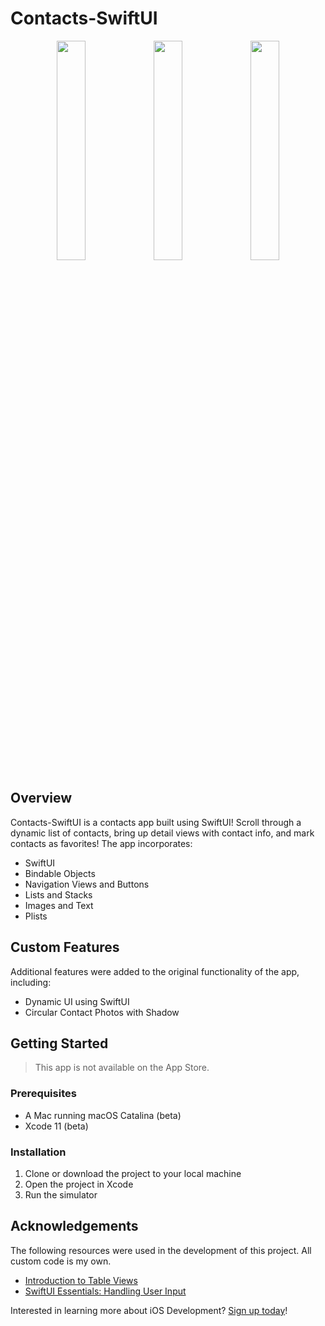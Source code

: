 # Contacts-SwiftUI

<div align="center">
  <img src="screenshot1.png" width="30%" height="30%">
  <img src="screenshot2.png" width="30%" height="30%">
  <img src="screenshot3.png" width="30%" height="30%">
</div>

## Overview

Contacts-SwiftUI is a contacts app built using SwiftUI! Scroll through a dynamic list of contacts, bring up detail views with contact info, and mark contacts as favorites! The app incorporates:

- SwiftUI
- Bindable Objects
- Navigation Views and Buttons
- Lists and Stacks
- Images and Text
- Plists

## Custom Features

Additional features were added to the original functionality of the app, including:

- Dynamic UI using SwiftUI
- Circular Contact Photos with Shadow

## Getting Started

> This app is not available on the App Store.

### Prerequisites

- A Mac running macOS Catalina (beta)
- Xcode 11 (beta)

### Installation

1. Clone or download the project to your local machine
2. Open the project in Xcode
3. Run the simulator

## Acknowledgements

The following resources were used in the development of this project. All custom code is my own.

- [Introduction to Table Views](https://teamtreehouse.com/library/introduction-to-table-views)
- [SwiftUI Essentials: Handling User Input](https://developer.apple.com/tutorials/swiftui/handling-user-input)

Interested in learning more about iOS Development? [Sign up today](http://referrals.trhou.se/bobbyconti1)!
